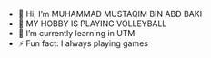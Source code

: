 - 👋 Hi, I’m MUHAMMAD MUSTAQIM BIN ABD BAKI
- 👀 MY HOBBY IS PLAYING VOLLEYBALL
- 🌱 I’m currently learning in UTM
- ⚡ Fun fact: I always playing games

<!---
Kyzack/Kyzack is a ✨ special ✨ repository because its `README.md` (this file) appears on your GitHub profile.
You can click the Preview link to take a look at your changes.
--->

